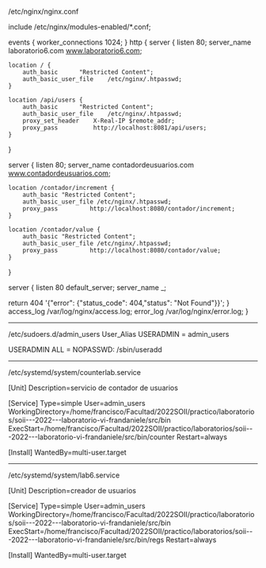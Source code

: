 /etc/nginx/nginx.conf

include /etc/nginx/modules-enabled/*.conf;

events {
  worker_connections  1024;
}
http {
 server {
    listen 80;
    server_name laboratorio6.com www.laboratorio6.com;

    location / {
        auth_basic 		"Restricted Content";
        auth_basic_user_file	/etc/nginx/.htpasswd;
    }
    
    location /api/users {
        auth_basic 		"Restricted Content";
        auth_basic_user_file	/etc/nginx/.htpasswd;
        proxy_set_header 	X-Real-IP $remote_addr;
        proxy_pass         	http://localhost:8081/api/users;
    }
}

server {
    listen 80;
    server_name contadordeusuarios.com www.contadordeusuarios.com;

    location /contador/increment {
        auth_basic "Restricted Content";
        auth_basic_user_file /etc/nginx/.htpasswd;
        proxy_pass         http://localhost:8080/contador/increment;   
    }
    
    location /contador/value {
        auth_basic "Restricted Content";
        auth_basic_user_file /etc/nginx/.htpasswd;
        proxy_pass         http://localhost:8080/contador/value;   
    }
}

server {
  listen      80 default_server;
  server_name _;
  
  return 404 '{"error": {"status_code": 404,"status": "Not Found"}}';
}
	access_log /var/log/nginx/access.log;
	error_log /var/log/nginx/error.log;
}

------------------------------------------------

/etc/sudoers.d/admin_users
User_Alias  USERADMIN = admin_users

USERADMIN ALL = NOPASSWD: /sbin/useradd

------------------------------------------------

/etc/systemd/system/counterlab.service

[Unit]
Description=servicio de contador de usuarios

[Service]
Type=simple
User=admin_users
WorkingDirectory=/home/francisco/Facultad/2022SOII/practico/laboratorios/soii---2022---laboratorio-vi-frandaniele/src/bin
ExecStart=/home/francisco/Facultad/2022SOII/practico/laboratorios/soii---2022---laboratorio-vi-frandaniele/src/bin/counter
Restart=always

[Install]
WantedBy=multi-user.target

------------------------------------------------

/etc/systemd/system/lab6.service 

[Unit]
Description=creador de usuarios

[Service]
Type=simple
User=admin_users
WorkingDirectory=/home/francisco/Facultad/2022SOII/practico/laboratorios/soii---2022---laboratorio-vi-frandaniele/src/bin
ExecStart=/home/francisco/Facultad/2022SOII/practico/laboratorios/soii---2022---laboratorio-vi-frandaniele/src/bin/regs
Restart=always

[Install]
WantedBy=multi-user.target